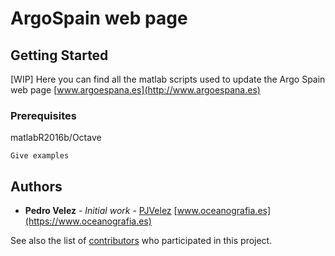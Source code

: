 # ArgoSpain web page

## Getting Started
[WIP]
Here you can find all the matlab scripts used to update the Argo Spain web page [www.argoespana.es](http://www.argoespana.es)

### Prerequisites

matlabR2016b/Octave

```
Give examples
```


## Authors

* **Pedro Velez** - *Initial work* - [PJVelez](https://github.com/PedroVelez) [www.oceanografia.es](https://www.oceanografia.es)

See also the list of [contributors](https://github.com/your/project/contributors) who participated in this project.